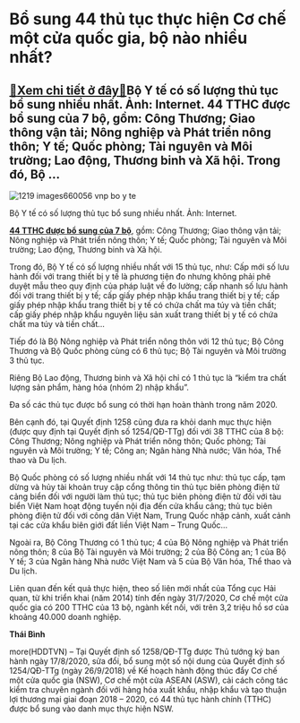 Bổ sung 44 thủ tục thực hiện Cơ chế một cửa quốc gia, bộ nào nhiều nhất?
========================================================================

[:gift:Xem chi tiết ở đây:gift:](https://hddtvn.com/bo-sung-44-thu-tuc-thuc-hien-co-che-mot-cua-quoc-gia-bo-nao-nhieu-nhat/)Bộ Y tế có số lượng thủ tục bổ sung nhiều nhất. Ảnh: Internet. 44 TTHC được bổ sung của 7 bộ, gồm: Công Thương; Giao thông vận tải; Nông nghiệp và Phát triển nông thôn; Y tế; Quốc phòng; Tài nguyên và Môi trường; Lao động, Thương binh và Xã hội. Trong đó, Bộ …
--------------------------------------------------------------------------------------------------------------------------------------------------------------------------------------------------------------------------------------------------------------------





![1219 images660056 vnp bo y te](https://haiquanonline.com.vn/stores/news_dataimages/binhht/082020/29/10/in_article/1219_images660056_vnp_bo_y_te.jpg?rt=20200829160242 "undefined")


Bộ Y tế có số lượng thủ tục bổ sung nhiều nhất. Ảnh: Internet.



**[44 TTHC được bổ sung của 7 bộ](https://haiquanonline.com.vn/apiservice@/fileclick&i=278789)**, gồm: Công Thương; Giao thông vận tải; Nông nghiệp và Phát triển nông thôn; Y tế; Quốc phòng; Tài nguyên và Môi trường; Lao động, Thương binh và Xã hội.


Trong đó, Bộ Y tế có số lượng nhiều nhất với 15 thủ tục, như: Cấp mới số lưu hành đối với trang thiết bị y tế là phương tiện đo nhưng không phải phê duyệt mẫu theo quy định của pháp luật về đo lường; cấp nhanh số lưu hành đối với trang thiết bị y tế; cấp giấy phép nhập khẩu trang thiết bị y tế; cấp giấy phép nhập khẩu trang thiết bị y tế có chứa chất ma túy và tiền chất; cấp giấy phép nhập khẩu nguyên liệu sản xuất trang thiết bị y tế có chứa chất ma túy và tiền chất…


Tiếp đó là Bộ Nông nghiệp và Phát triển nông thôn với 12 thủ tục; Bộ Công Thương và Bộ Quốc phòng cùng có 6 thủ tục; Bộ Tài nguyên và Môi trường 3 thủ tục.


Riêng Bộ Lao động, Thương binh và Xã hội chỉ có 1 thủ tục là “kiểm tra chất lượng sản phẩm, hàng hóa (nhóm 2) nhập khẩu”.


Đa số các thủ tục được bổ sung có thời hạn hoàn thành trong năm 2020.


Bên cạnh đó, tại Quyết định 1258 cũng đưa ra khỏi danh mục thực hiện (được quy định tại Quyết định số 1254/QĐ-TTg) đối với 38 TTHC của 8 bộ: Công Thương; Nông nghiệp và Phát triển nông thôn; Quốc phòng; Tài nguyên và Môi trường; Y tế; Công an; Ngân hàng Nhà nước; Văn hóa, Thể thao và Du lịch.


Bộ Quốc phòng có số lượng nhiều nhất với 14 thủ tục như: thủ tục cấp, tạm dừng và hủy tài khoản truy cập cổng thông tin thủ tục biên phòng điện tử cảng biển đối với người làm thủ tục; thủ tục biên phòng điện tử đối với tàu biển Việt Nam hoạt động tuyến nội địa đến cửa khẩu cảng; thủ tục biên phòng điện tử đối với công dân Việt Nam, Trung Quốc nhập cảnh, xuất cảnh tại các cửa khẩu biên giới đất liền Việt Nam – Trung Quốc…


Ngoài ra, Bộ Công Thương có 1 thủ tục; 4 của Bộ Nông nghiệp và Phát triển nông thôn; 8 của Bộ Tài nguyên và Môi trường; 2 của Bộ Công an; 1 của Bộ Y tế; 3 của Ngân hàng Nhà nước Việt Nam và 5 của Bộ Văn hóa, Thể thao và Du lịch.


Liên quan đến kết quả thực hiện, theo số liên mới nhất của Tổng cục Hải quan, từ khi triển khai (năm 2014) tính đến ngày 31/7/2020, Cơ chế một cửa quốc gia có 200 TTHC của 13 bộ, ngành kết nối, với trên 3,2 triệu hồ sơ của khoảng 40.000 doanh nghiệp.




**Thái Bình**



more(HDDTVN) – Tại Quyết định số 1258/QĐ-TTg​ được Thủ tướng ký ban hành ngày 17/8/2020, sửa đổi, bổ sung một số nội dung của Quyết định số 1254/QĐ-TTg (ngày 26/9/2018) về Kế hoạch hành động thúc đẩy Cơ chế một cửa quốc gia (NSW), Cơ chế một cửa ASEAN (ASW), cải cách công tác kiểm tra chuyên ngành đối với hàng hóa xuất khẩu, nhập khẩu và tạo thuận lợi thương mại giai đoạn 2018 – 2020, có 44 thủ tục hành chính (TTHC) được bổ sung vào danh mục thực hiện NSW.

